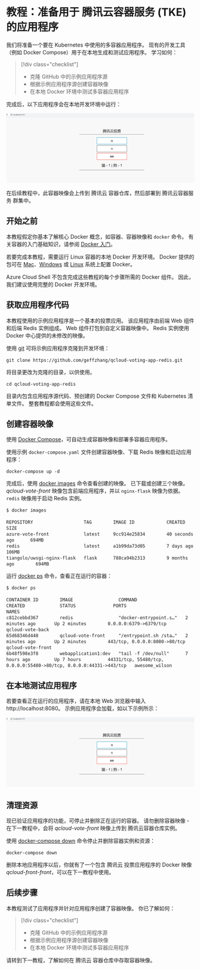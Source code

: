 # <a name="tutorial-prepare-an-application-for-tke-kubernetes-service-aks"></a>教程：准备用于 腾讯云容器服务 (TKE) 的应用程序

我们将准备一个要在 Kubernetes 中使用的多容器应用程序。 现有的开发工具（例如 Docker Compose）用于在本地生成和测试应用程序。 学习如何：

> [!div class="checklist"]
> * 克隆 GitHub 中的示例应用程序源
> * 根据示例应用程序源创建容器映像
> * 在本地 Docker 环境中测试多容器应用程序

完成后，以下应用程序会在本地开发环境中运行：

![腾讯云 上的 Kubernetes 群集映像](./resource/qcloud-vote.png)

在后续教程中，此容器映像会上传到 腾讯云 容器仓库，然后部署到 腾讯云容器服务 群集中。

## <a name="before-you-begin"></a>开始之前

本教程假定你基本了解核心 Docker 概念，如容器、容器映像和 `docker` 命令。 有关容器的入门基础知识，请参阅 [Docker 入门](https://docs.docker.com/get-started/)。

若要完成本教程，需要运行 Linux 容器的本地 Docker 开发环境。 Docker 提供的包可在 [Mac][docker-for-mac]、[Windows][docker-for-windows] 或 [Linux][docker-for-linux] 系统上配置 Docker。

Azure Cloud Shell 不包含完成这些教程的每个步骤所需的 Docker 组件。 因此，我们建议使用完整的 Docker 开发环境。

## <a name="get-application-code"></a>获取应用程序代码

本教程使用的示例应用程序是一个基本的投票应用。 该应用程序由前端 Web 组件和后端 Redis 实例组成。 Web 组件打包到自定义容器映像中。 Redis 实例使用 Docker 中心提供的未修改的映像。

使用 [git][] 可将示例应用程序克隆到开发环境：

```console
git clone https://github.com/geffzhang/qcloud-voting-app-redis.git
```

将目录更改为克隆的目录，以供使用。

```console
cd qcloud-voting-app-redis
```

目录内包含应用程序源代码、预创建的 Docker Compose 文件和 Kubernetes 清单文件。 整套教程都会使用这些文件。

## <a name="create-container-images"></a>创建容器映像

使用 [Docker Compose][docker-compose]，可自动生成容器映像和部署多容器应用程序。

使用示例 `docker-compose.yaml` 文件创建容器映像、下载 Redis 映像和启动应用程序：

```console
docker-compose up -d
```

完成后，使用 [docker images][docker-images] 命令查看创建的映像。 已下载或创建三个映像。 *qcloud-vote-front* 映像包含前端应用程序，并以 `nginx-flask` 映像为依据。 `redis` 映像用于启动 Redis 实例。

```
$ docker images

REPOSITORY                   TAG        IMAGE ID            CREATED             SIZE
azure-vote-front             latest     9cc914e25834        40 seconds ago      694MB
redis                        latest     a1b99da73d05        7 days ago          106MB
tiangolo/uwsgi-nginx-flask   flask      788ca94b2313        9 months ago        694MB
```

运行 [docker ps][docker-ps] 命令，查看正在运行的容器：

```
$ docker ps

CONTAINER ID        IMAGE                 COMMAND                  CREATED             STATUS              PORTS                                                                 NAMES
c812cebbd367        redis                 "docker-entrypoint.s…"   2 minutes ago       Up 2 minutes        0.0.0.0:6379->6379/tcp                                                qcloud-vote-back
65d68346d448        qcloud-vote-front     "/entrypoint.sh /sta…"   2 minutes ago       Up 2 minutes        443/tcp, 0.0.0.0:8080->80/tcp                                         qcloud-vote-front
6b48f598e3f8        webapplication1:dev   "tail -f /dev/null"      7 hours ago         Up 7 hours          44331/tcp, 55480/tcp, 0.0.0.0:55480->80/tcp, 0.0.0.0:44331->443/tcp   awesome_wilson
```

## <a name="test-application-locally"></a>在本地测试应用程序

若要查看正在运行的应用程序，请在本地 Web 浏览器中输入 http://localhost:8080。 示例应用程序会加载，如以下示例所示：

![腾讯云 上的 Kubernetes 群集映像](./resource/qcloud-vote.png)

## <a name="clean-up-resources"></a>清理资源

现已验证应用程序的功能，可停止并删除正在运行的容器。 请勿删除容器映像 - 在下一教程中，会将 *qcloud-vote-front* 映像上传到 腾讯云容器仓库实例。

使用 [docker-compose down][docker-compose-down] 命令停止并删除容器实例和资源：

```console
docker-compose down
```

删除本地应用程序以后，你就有了一个包含 腾讯云 投票应用程序的 Docker 映像 *qcloud-front-front*，可以在下一教程中使用。

## <a name="next-steps"></a>后续步骤

本教程测试了应用程序并针对应用程序创建了容器映像。 你已了解如何：

> [!div class="checklist"]
> * 克隆 GitHub 中的示例应用程序源
> * 根据示例应用程序源创建容器映像
> * 在本地 Docker 环境中测试多容器应用程序

请转到下一教程，了解如何在 腾讯云 容器仓库中存取容器映像。
 

<!-- LINKS - external -->
[docker-compose]: https://docs.docker.com/compose/
[docker-for-linux]: https://docs.docker.com/engine/installation/#supported-platforms
[docker-for-mac]: https://docs.docker.com/docker-for-mac/
[docker-for-windows]: https://docs.docker.com/docker-for-windows/
[docker-get-started]: https://docs.docker.com/get-started/
[docker-images]: https://docs.docker.com/engine/reference/commandline/images/
[docker-ps]: https://docs.docker.com/engine/reference/commandline/ps/
[docker-compose-down]: https://docs.docker.com/compose/reference/down
[git]: https://git-scm.com/downloads

